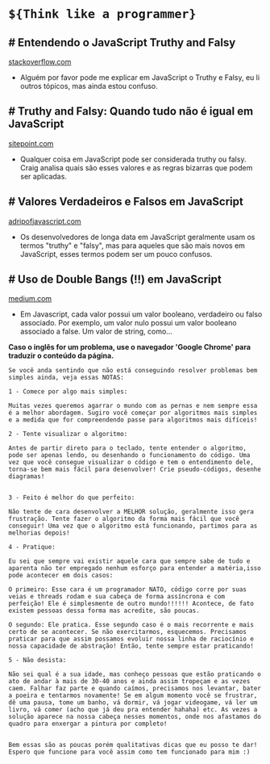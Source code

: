 # `${Think like a programmer}`

## # Entendendo o JavaScript Truthy and Falsy
[stackoverflow.com](https://stackoverflow.com/questions/35642809/understanding-javascript-truthy-and-falsy/)
* Alguém por favor pode me explicar em JavaScript o Truthy e Falsy, eu li outros tópicos, mas ainda estou confuso.

## # Truthy and Falsy: Quando tudo não é igual em JavaScript
[sitepoint.com](https://www.sitepoint.com/javascript-truthy-falsy/)
* Qualquer coisa em JavaScript pode ser considerada truthy ou falsy. Craig analisa quais são esses valores e as regras bizarras que podem ser aplicadas.

## # Valores Verdadeiros e Falsos em JavaScript
[adripofjavascript.com](http://adripofjavascript.com/blog/drips/truthy-and-falsy-values-in-javascript.html/)
* Os desenvolvedores de longa data em JavaScript geralmente usam os termos "truthy" e "falsy", mas para aqueles que são mais novos em JavaScript, esses termos podem ser um pouco confusos.

## # Uso de Double Bangs (!!) em JavaScript
[medium.com](https://medium.com/@pddivine/javascript-bang-bang-i-shot-you-down-use-of-double-bangs-in-javascript-7c9d94446054/)
* Em Javascript, cada valor possui um valor booleano, verdadeiro ou falso associado. Por exemplo, um valor nulo possui um valor booleano associado a false. Um valor de string, como…

**Caso o inglês for um problema, use o navegador 'Google Chrome' para traduzir o conteúdo da página.**
```
Se você anda sentindo que não está conseguindo resolver problemas bem simples ainda, veja essas NOTAS: 

1 - Comece por algo mais simples:

Muitas vezes queremos agarrar o mundo com as pernas e nem sempre essa é a melhor abordagem. Sugiro você começar por algoritmos mais simples e a medida que for compreendendo passe para algoritmos mais difíceis!

2 - Tente visualizar o algoritmo:

Antes de partir direto para o teclado, tente entender o algoritmo, pode ser apenas lendo, ou desenhando o funcionamento do código. Uma vez que você consegue visualizar o código e tem o entendimento dele, torna-se bem mais fácil para desenvolver! Crie pseudo-códigos, desenhe diagramas! 


3 - Feito é melhor do que perfeito:

Não tente de cara desenvolver a MELHOR solução, geralmente isso gera frustração. Tente fazer o algoritmo da forma mais fácil que você conseguir! Uma vez que o algoritmo está funcionando, partimos para as melhorias depois!

4 - Pratique:

Eu sei que sempre vai existir aquele cara que sempre sabe de tudo e aparenta não ter empregado nenhum esforço para entender a matéria,isso pode acontecer em dois casos: 

O primeiro: Esse cara é um programador NATO, código corre por suas veias e threads rodam e sua cabeça de forma assíncrona e com perfeição! Ele é simplesmente de outro mundo!!!!!! Acontece, de fato existem pessoas dessa forma mas acredite, são poucas.

O segundo: Ele pratica. Esse segundo caso é o mais recorrente e mais certo de se acontecer. Se não exercitarmos, esquecemos. Precisamos praticar para que assim possamos evoluir nossa linha de raciocínio e nossa capacidade de abstração! Então, tente sempre estar praticando!

5 - Não desista:

Não sei qual é a sua idade, mas conheço pessoas que estão praticando o ato de andar à mais de 30-40 anos e ainda assim tropeçam e as vezes caem. Falhar faz parte e quando caímos, precisamos nos levantar, bater a poeira e tentarmos novamente! Se em algum momento você se frustrar, dê uma pausa, tome um banho, vá dormir, vá jogar videogame, vá ler um livro, vá comer (acho que já deu pra entender hahaha) etc. As vezes a solução aparece na nossa cabeça nesses momentos, onde nos afastamos do quadro para enxergar a pintura por completo! 


Bem essas são as poucas porém qualitativas dicas que eu posso te dar! Espero que funcione para você assim como tem funcionado para mim :) 
```